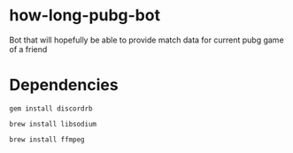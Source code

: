 # how-long-pubg-bot
Bot that will hopefully be able to provide match data for current pubg game of a friend

# Dependencies

`gem install discordrb`

`brew install libsodium`

`brew install ffmpeg`
